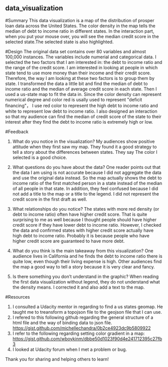 ## data_visualization


#Summary
This data visualization is a map of the distribution of prosper loan data across the United States. The color density in the map tells the median of debt to income ratio in different states. In the interaction part, when you put your mouse over, you will see the median credit score in the selected state.The selected state is also highlighted.  


#Design
The original data set contains over 80 variables and almost 100,000 instances. The variables include numerial and categorical data. I selected the two factors that I am interested in: the debt to income ratio and the range of the credit score. I am interested in looking at people in which state tend to use more money than their income and their credit score. Therefore, the way I am looking at these two factors is to group them by state. I transformed the data a little bit and find the median of debt to income ratio and the median of average credit score in each state. Then I used a us-state map to fit the data in. 
Since the color density can represent numerical degree and color red is usally used to represent "deficit financing"， I use red color to represent the high debt to income ratio and white to represent low debt to income ratio. 
I also designed an interaction so that my audience can find the median of credit score of the state to their interest after they find the debt to income ratio is extremely high or low. 


#Feedback
1. What do you notice in the visualization?
My audiences show positive attitude when they first saw my map. They found it a good strategy to tell a story about the differences between states. They say The color I selected is a good choice. 

2. What questions do you have about the data?
One reader points out that the data I am using is not accurate because I did not aggregate the data and use the original data instead. So the map actually shows the debt to income ratio of the first matched person in a state instead of the median of all people in that state. In addition, they feel confused because I did not add a title to the map or a title to the legend. 
I did not represent the credit score in the first draft as well.

3. What relationships do you notice?
The states with more red density (or debt to income ratio) often have higher credit score. That is quite surprising to me as well because I thought people should have higher credit score if they have lower debt to income ratio. However, I checked the data and confirmed states with higher credit score actually have high debt to income ratio. Probably it is because people who have higher credit score are guaranteed to have more debt.   

4. What do you think is the main takeaway from this visualization?
One audience lives in California and he finds the debt to income ratio there is quite low, even though their living expense is high. Other audiences find the map a good way to tell a story because it is very clear and fancy. 

5. Is there something you don’t understand in the graphic?
When reading the first data visualization without legend, they do not understand what the density means. I corrected it and also add a text to the map.  


#Resources
1. I consulted a Udacity mentor in regarding to find a us states geomap. He taught me to treansform a topojson file to the geojson file that I can use. 
2. I refered to this following github regarding the general structure of a html file and the way of binding data to json file. 
https://gist.github.com/michellechandra/0b2ce4923dc9b5809922
3. I refer to the following regarding setting color gradient in a map:
https://gist.github.com/wboykinm/dbbe50d1023f90d4e241712395c27fb3
4. I looked at Udacity forum when I met a problem or bug. 

Thank you for sharing and helping others to learn! 
